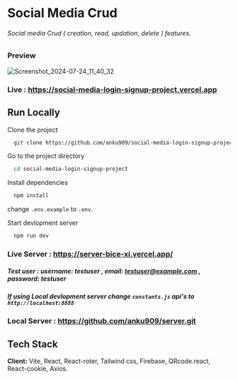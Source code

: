 
# Social Media Crud

###### Social media Crud ( creation, read, updation, delete ) features.

### Preview

![Screenshot_2024-07-24_11_40_32](https://github.com/user-attachments/assets/296d72b2-2971-491f-a33b-4cdef6854b5c)

### Live : https://social-media-login-signup-project.vercel.app

## Run Locally

Clone the project

```bash
  git clone https://github.com/anku909/social-media-login-signup-project.git
```

Go to the project directory

```bash
  cd social-media-login-signup-project
```

Install dependencies

```bash
  npm install
```

change `.env.example` to `.env`.

Start devlopment server

```bash
  npm run dev
```

### Live Server : https://server-bice-xi.vercel.app/

##### Test user : username: testuser , email: testuser@example.com , password: testuser

##### If using Local devlopment server change `constants.js` api's to `http://localhost:8888`

### Local Server : https://github.com/anku909/server.git 



## Tech Stack

**Client:** Vite, React, React-roter, Tailwind css, Firebase, QRcode.react, React-cookie, Axios.

